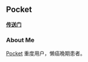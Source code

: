 ## Pocket

**[传送门](https://github.com/xuqingfeng/pocket/issues)**

### About Me
[Pocket](http://getpocket.com) 重度用户，懒癌晚期患者。
